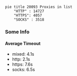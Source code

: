 
```mermaid
pie title 20093 Proxies in list
    "HTTP" : 14727
    "HTTPS": 4057
    "SOCKS" : 3518
```

### Some Info
#### Average Timeout

- mixed: 4.1s
- http: 2.1s
- https: 7.6s
- socks: 6.5s